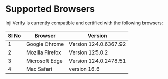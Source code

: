 # Supported Browsers

Inji Verify is currently compatible and certified with the following browsers:

| **Sl No** | **Browser**     | **Version**           |
| --------- | --------------- | --------------------- |
| 1         | Google Chrome   | Version 124.0.6367.92 |
| 2         | Mozilla Firefox | Version 125.0.2       |
| 3         | Microsoft Edge  | Version 124.0.2478.51 |
| 4         | Mac Safari      | version 16.6          |
